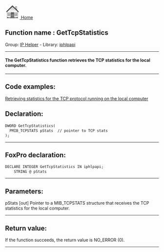 [<img src="../../images/home.png"> Home ](https://github.com/VFPX/Win32API)  

## Function name : GetTcpStatistics
Group: [IP Helper](../../functions_group.md#IP_Helper)  -  Library: [iphlpapi](../../../libraries.md#iphlpapi)  
***  


#### The GetTcpStatistics function retrieves the TCP statistics for the local computer.
***  


## Code examples:
[Retrieving statistics for the TCP protocol running on the local computer](../../samples/sample_231.md)  

## Declaration:
```foxpro  
DWORD GetTcpStatistics(
  PMIB_TCPSTATS pStats  // pointer to TCP stats
);  
```  
***  


## FoxPro declaration:
```foxpro  
DECLARE INTEGER GetTcpStatistics IN iphlpapi;
	STRING @ pStats  
```  
***  


## Parameters:
pStats 
[out] Pointer to a MIB_TCPSTATS structure that receives the TCP statistics for the local computer.   
***  


## Return value:
If the function succeeds, the return value is NO_ERROR (0).  
***  

